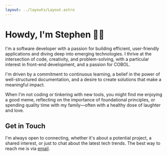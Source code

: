 ```yaml
---
layout: ../layouts/Layout.astro
---
```


# Howdy, I'm Stephen 👋👋

I'm a software developer with a passion for building efficient, user-friendly applications and diving deep into emerging technologies. I thrive at the intersection of code, creativity, and problem-solving, with a particular interest in front-end development, and a passion for COBOL. 

I'm driven by a commitment to continuous learning, a belief in the power of well-structured documentation, and a desire to create solutions that make a meaningful impact.

When I'm not coding or tinkering with new tools, you might find me enjoying a good meme, reflecting on the importance of foundational principles, or spending quality time with my family—often with a healthy dose of laughter and love.

## Get in Touch
I'm always open to connecting, whether it's about a potential project, a shared interest, or just to chat about the latest tech trends. The best way to reach me is via [email](mailto:stephenjohnston@protonmail.com).